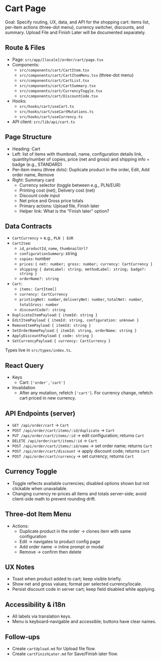 # Cart Page

Goal: Specify routing, UX, data, and API for the shopping cart: items list, per-item actions (three-dot menu), currency switcher, discounts, and summary. Upload File and Finish Later will be documented separately.

## Route & Files

- Page: `src/app/[locale]/order/cart/page.tsx`
- Components:
  - `src/components/cart/CartItem.tsx`
  - `src/components/cart/CartItemMenu.tsx` (three-dot menu)
  - `src/components/cart/CartList.tsx`
  - `src/components/cart/CartSummary.tsx`
  - `src/components/cart/CurrencyToggle.tsx`
  - `src/components/cart/DiscountCode.tsx`
- Hooks:
  - `src/hooks/cart/useCart.ts`
  - `src/hooks/cart/useCartMutations.ts`
  - `src/hooks/cart/useCurrency.ts`
- API client: `src/lib/api/cart.ts`

## Page Structure

- Heading: Cart
- Left: list of items with thumbnail, name, configuration details link, quantity/number of copies, price (net and gross) and shipping info + badge (e.g., STANDARD)
- Per-item menu (three dots): Duplicate product in the order, Edit, Add order name, Remove
- Right: Summary card
  - Currency selector (toggle between e.g., PLN/EUR)
  - Printing cost (net), Delivery cost (net)
  - Discount code input
  - Net price and Gross price totals
  - Primary actions: Upload file, Finish later
  - Helper link: What is the "Finish later" option?

## Data Contracts

- `CartCurrency` = e.g., `PLN | EUR`
- `CartItem`:
  - `id`, `productId`, `name`, `thumbnailUrl?`
  - `configurationSummary`: string
  - `copies`: number
  - `prices`: `{ net: number; gross: number; currency: CartCurrency }`
  - `shipping`: `{ dateLabel: string; methodLabel: string; badge?: string }`
  - `orderName?: string`
- `Cart`:
  - `items: CartItem[]`
  - `currency: CartCurrency`
  - `printingNet: number`, `deliveryNet: number`, `totalNet: number`, `totalGross: number`
  - `discountCode?: string`
- `DuplicateItemPayload`: `{ itemId: string }`
- `EditItemPayload`: `{ itemId: string, configuration: unknown }`
- `RemoveItemPayload`: `{ itemId: string }`
- `SetOrderNamePayload`: `{ itemId: string, orderName: string }`
- `ApplyDiscountPayload`: `{ code: string }`
- `SetCurrencyPayload`: `{ currency: CartCurrency }`

Types live in `src/types/index.ts`.

## React Query

- Keys
  - Cart: `['order','cart']`
- Invalidation
  - After any mutation, refetch `['cart']`. For currency change, refetch cart priced in new currency.

## API Endpoints (server)

- `GET /api/order/cart` → `Cart`
- `POST /api/order/cart/items/:id/duplicate` → `Cart`
- `PUT /api/order/cart/items/:id` → edit configuration; returns `Cart`
- `DELETE /api/order/cart/items/:id` → `Cart`
- `POST /api/order/cart/items/:id/name` → set order name; returns `Cart`
- `POST /api/order/cart/discount` → apply discount code; returns `Cart`
- `POST /api/order/cart/currency` → set currency; returns `Cart`

## Currency Toggle

- Toggle reflects available currencies; disabled options shown but not clickable when unavailable.
- Changing currency re-prices all items and totals server-side; avoid client-side math to prevent rounding drift.

## Three-dot Item Menu

- Actions:
  - Duplicate product in the order → clones item with same configuration
  - Edit → navigates to product config page
  - Add order name → inline prompt or modal
  - Remove → confirm then delete

## UX Notes

- Toast when product added to cart; keep visible briefly.
- Show net and gross values; format per selected currency/locale.
- Persist discount code in server cart; keep field disabled while applying.

## Accessibility & i18n

- All labels via translation keys.
- Menu is keyboard-navigable and accessible; buttons have clear names.

## Follow-ups

- Create `cartUpload.md` for Upload file flow.
- Create `cartFinishLater.md` for Save/Finish later flow.
